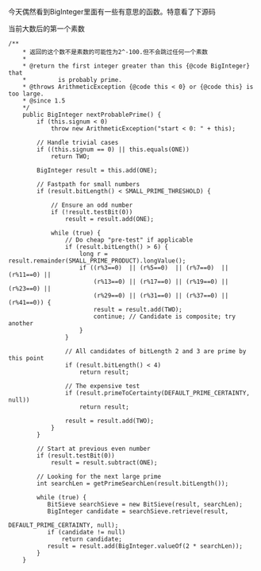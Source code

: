 今天偶然看到BigInteger里面有一些有意思的函数。特意看了下源码


<!--more-->

当前大数后的第一个素数


    /**
        * 返回的这个数不是素数的可能性为2^-100.但不会跳过任何一个素数
        *
        * @return the first integer greater than this {@code BigInteger} that
        *         is probably prime.
        * @throws ArithmeticException {@code this < 0} or {@code this} is too large.
        * @since 1.5
        */
        public BigInteger nextProbablePrime() {
            if (this.signum < 0)
                throw new ArithmeticException("start < 0: " + this);
    
            // Handle trivial cases
            if ((this.signum == 0) || this.equals(ONE))
                return TWO;
    
            BigInteger result = this.add(ONE);
    
            // Fastpath for small numbers
            if (result.bitLength() < SMALL_PRIME_THRESHOLD) {
    
                // Ensure an odd number
                if (!result.testBit(0))
                    result = result.add(ONE);
    
                while (true) {
                    // Do cheap "pre-test" if applicable
                    if (result.bitLength() > 6) {
                        long r = result.remainder(SMALL_PRIME_PRODUCT).longValue();
                        if ((r%3==0)  || (r%5==0)  || (r%7==0)  || (r%11==0) ||
                            (r%13==0) || (r%17==0) || (r%19==0) || (r%23==0) ||
                            (r%29==0) || (r%31==0) || (r%37==0) || (r%41==0)) {
                            result = result.add(TWO);
                            continue; // Candidate is composite; try another
                        }
                    }
    
                    // All candidates of bitLength 2 and 3 are prime by this point
                    if (result.bitLength() < 4)
                        return result;
    
                    // The expensive test
                    if (result.primeToCertainty(DEFAULT_PRIME_CERTAINTY, null))
                        return result;
    
                    result = result.add(TWO);
                }
            }
    
            // Start at previous even number
            if (result.testBit(0))
                result = result.subtract(ONE);
    
            // Looking for the next large prime
            int searchLen = getPrimeSearchLen(result.bitLength());
    
            while (true) {
               BitSieve searchSieve = new BitSieve(result, searchLen);
               BigInteger candidate = searchSieve.retrieve(result,
                                                     DEFAULT_PRIME_CERTAINTY, null);
               if (candidate != null)
                   return candidate;
               result = result.add(BigInteger.valueOf(2 * searchLen));
            }
        }